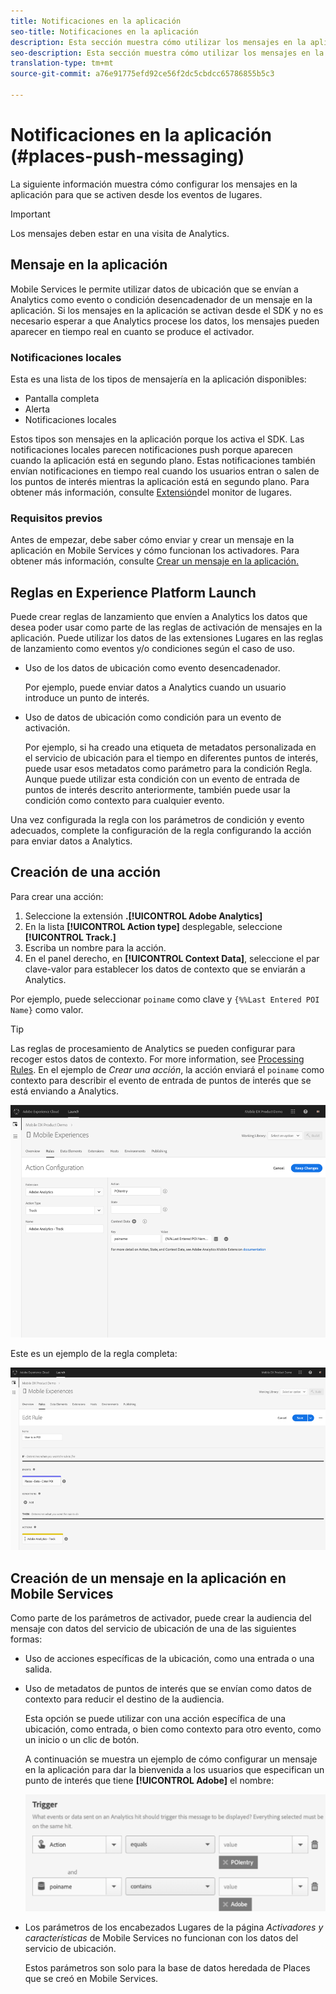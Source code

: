 ```yaml
---
title: Notificaciones en la aplicación
seo-title: Notificaciones en la aplicación
description: Esta sección muestra cómo utilizar los mensajes en la aplicación en lugares.
seo-description: Esta sección muestra cómo utilizar los mensajes en la aplicación en lugares.
translation-type: tm+mt
source-git-commit: a76e91775efd92ce56f2dc5cbdcc65786855b5c3

---
```



# Notificaciones en la aplicación (#places-push-messaging)

La siguiente información muestra cómo configurar los mensajes en la aplicación para que se activen desde los eventos de lugares.

>[!IMPORTANT]
>
>Los mensajes deben estar en una visita de Analytics.

## Mensaje en la aplicación

Mobile Services le permite utilizar datos de ubicación que se envían a Analytics como evento o condición desencadenador de un mensaje en la aplicación. Si los mensajes en la aplicación se activan desde el SDK y no es necesario esperar a que Analytics procese los datos, los mensajes pueden aparecer en tiempo real en cuanto se produce el activador.

### Notificaciones locales

Esta es una lista de los tipos de mensajería en la aplicación disponibles:

* Pantalla completa
* Alerta
* Notificaciones locales

Estos tipos son mensajes en la aplicación porque los activa el SDK. Las notificaciones locales parecen notificaciones push porque aparecen cuando la aplicación está en segundo plano. Estas notificaciones también envían notificaciones en tiempo real cuando los usuarios entran o salen de los puntos de interés mientras la aplicación está en segundo plano. Para obtener más información, consulte [Extensión](/help/places-ext-aep-sdks/places-monitor-extension/places-monitor-extension.md)del monitor de lugares.

### Requisitos previos

Antes de empezar, debe saber cómo enviar y crear un mensaje en la aplicación en Mobile Services y cómo funcionan los activadores. Para obtener más información, consulte [Crear un mensaje en la aplicación.](https://docs.adobe.com/content/help/en/mobile-services/using/messaging-ug/inapp-messages/t-in-app-message.html)

## Reglas en Experience Platform Launch

Puede crear reglas de lanzamiento que envíen a Analytics los datos que desea poder usar como parte de las reglas de activación de mensajes en la aplicación. Puede utilizar los datos de las extensiones Lugares en las reglas de lanzamiento como eventos y/o condiciones según el caso de uso.

* Uso de los datos de ubicación como evento desencadenador.

   Por ejemplo, puede enviar datos a Analytics cuando un usuario introduce un punto de interés.

* Uso de datos de ubicación como condición para un evento de activación.

   Por ejemplo, si ha creado una etiqueta de metadatos personalizada en el servicio de ubicación para el tiempo en diferentes puntos de interés, puede usar esos metadatos como parámetro para la condición Regla. Aunque puede utilizar esta condición con un evento de entrada de puntos de interés descrito anteriormente, también puede usar la condición como contexto para cualquier evento.

Una vez configurada la regla con los parámetros de condición y evento adecuados, complete la configuración de la regla configurando la acción para enviar datos a Analytics.

## Creación de una acción

Para crear una acción:

1. Seleccione la extensión **.[!UICONTROL Adobe Analytics]**
1. En la lista **[!UICONTROL Action type]** desplegable, seleccione **[!UICONTROL Track.]**
1. Escriba un nombre para la acción.
1. En el panel derecho, en **[!UICONTROL Context Data]**, seleccione el par clave-valor para establecer los datos de contexto que se enviarán a Analytics.

Por ejemplo, puede seleccionar `poiname` como clave y `{%%Last Entered POI Name}` como valor.

>[!TIP]
>
>Las reglas de procesamiento de Analytics se pueden configurar para recoger estos datos de contexto. For more information, see [Processing Rules](https://docs.adobe.com/content/help/en/analytics/implementation/analytics-basics/ref-processing-rules.html). En el ejemplo de *Crear una acción*, la acción enviará el `poiname` como contexto para describir el evento de entrada de puntos de interés que se está enviando a Analytics.

![creación de una acción](/help/assets/configure-action.png)

Este es un ejemplo de la regla completa:

![regla completada](/help/assets/create-a-rule.png)

## Creación de un mensaje en la aplicación en Mobile Services

Como parte de los parámetros de activador, puede crear la audiencia del mensaje con datos del servicio de ubicación de una de las siguientes formas:

* Uso de acciones específicas de la ubicación, como una entrada o una salida.
* Uso de metadatos de puntos de interés que se envían como datos de contexto para reducir el destino de la audiencia.

   Esta opción se puede utilizar con una acción específica de una ubicación, como entrada, o bien como contexto para otro evento, como un inicio o un clic de botón.

   A continuación se muestra un ejemplo de cómo configurar un mensaje en la aplicación para dar la bienvenida a los usuarios que especifican un punto de interés que tiene **[!UICONTROL Adobe]** el nombre:

   ![parámetros desencadenadores](/help/assets/trigger-parameters.png)

* Los parámetros de los encabezados Lugares de la página *Activadores y características* de Mobile Services no funcionan con los datos del servicio de ubicación.

   Estos parámetros son solo para la base de datos heredada de Places que se creó en Mobile Services.